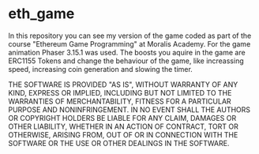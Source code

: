 # eth_game

In this repository you can see my version of the game coded as part of the course "Ethereum Game Programming" at Moralis Academy.
For the game animation Phaser 3.15.1 was used.
The boosts you aquire in the game are ERC1155 Tokens and change the behaviour of the game, like increassing speed, increasing coin generation and slowing the timer.

THE SOFTWARE IS PROVIDED "AS IS", WITHOUT WARRANTY OF ANY KIND, EXPRESS OR IMPLIED, INCLUDING BUT NOT LIMITED TO THE WARRANTIES OF MERCHANTABILITY, FITNESS FOR A PARTICULAR PURPOSE AND NONINFRINGEMENT. 
IN NO EVENT SHALL THE AUTHORS OR COPYRIGHT HOLDERS BE LIABLE FOR ANY CLAIM, DAMAGES OR OTHER LIABILITY, 
WHETHER IN AN ACTION OF CONTRACT, TORT OR OTHERWISE, ARISING FROM, OUT OF OR IN CONNECTION WITH THE SOFTWARE OR THE USE OR OTHER DEALINGS IN THE SOFTWARE.
